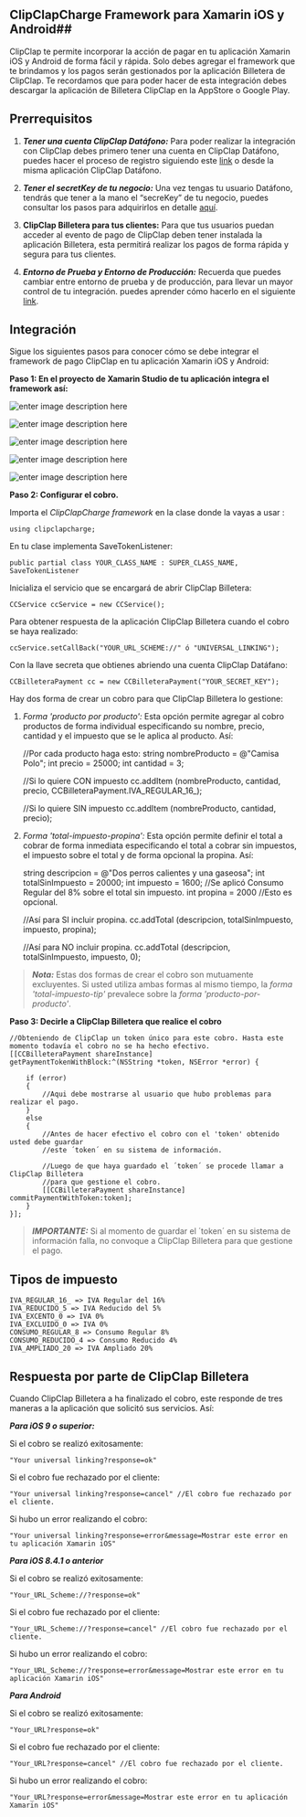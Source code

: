 
## ClipClapCharge Framework  para Xamarin iOS y Android##

ClipClap te permite incorporar la acción de pagar en tu aplicación Xamarin iOS y Android de forma fácil y rápida. Solo debes agregar el framework que te brindamos y los pagos serán gestionados por la aplicación Billetera de ClipClap.
Te recordamos que para poder hacer de esta integración debes descargar la aplicación de Billetera ClipClap en la AppStore o Google Play.

## Prerrequisitos ##

 1. ***Tener una cuenta ClipClap Datáfono:***
Para poder realizar la integración con ClipClap debes primero tener una cuenta en ClipClap Datáfono, puedes hacer el proceso de registro siguiendo este [link](https://clipclap.co/) o desde la misma aplicación ClipClap Datáfono.

 2. ***Tener el secretKey de tu negocio:***
Una vez tengas tu usuario Datáfono, tendrás que tener a la mano el “secreKey” de tu negocio, puedes consultar los pasos para adquirirlos en detalle [aquí](https://clipclap.co/).

 3. **ClipClap Billetera para tus clientes:**
Para que tus usuarios puedan acceder al evento de pago de ClipClap deben tener instalada la aplicación Billetera, esta permitirá realizar los pagos de forma rápida y segura para tus clientes.

 4. ***Entorno de Prueba y Entorno de Producción:***
Recuerda que puedes cambiar entre entorno de prueba y de producción, para llevar un mayor control de tu integración. puedes aprender cómo hacerlo en el siguiente [link](https://clipclap.co/).


## Integración ##

Sigue los siguientes pasos para conocer cómo se debe integrar el framework de pago ClipClap en tu aplicación Xamarin iOS y Android:

**Paso 1: En el proyecto de Xamarin Studio de tu aplicación integra el framework así:**

![enter image description here](http://www.clipclap.co/docs/tutorials/xamarin/img/1.png)

![enter image description here](http://www.clipclap.co/docs/tutorials/xamarin/img/2.png)

![enter image description here](http://www.clipclap.co/docs/tutorials/xamarin/img/3.png)

![enter image description here](http://www.clipclap.co/docs/tutorials/xamarin/img/4.png)

![enter image description here](http://www.clipclap.co/docs/tutorials/xamarin/img/5.png)


**Paso 2: Configurar el cobro.**

Importa el *ClipClapCharge framework* en la clase donde la vayas a usar :

    using clipclapcharge;
    
En tu clase implementa SaveTokenListener:

    public partial class YOUR_CLASS_NAME : SUPER_CLASS_NAME, SaveTokenListener

Inicializa el servicio que se encargará de abrir ClipClap Billetera:

    CCService ccService = new CCService();
    
Para obtener respuesta de la aplicación ClipClap Billetera cuando el cobro se haya realizado:
    
    ccService.setCallBack("YOUR_URL_SCHEME://" ó "UNIVERSAL_LINKING");    

Con la llave secreta que obtienes abriendo una cuenta ClipClap Datáfano:

    CCBilleteraPayment cc = new CCBilleteraPayment("YOUR_SECRET_KEY");

Hay dos forma de crear un cobro para que ClipClap Billetera lo gestione:

 1) *Forma 'producto por producto':* Esta opción permite agregar al cobro productos de forma individual especificando su nombre, precio, cantidad y el impuesto que se le aplica al producto. Así: 
    
    //Por cada producto haga esto:
    string nombreProducto = @"Camisa Polo";
    int precio = 25000;
    int cantidad = 3;
    
    //Si lo quiere CON impuesto
    cc.addItem (nombreProducto, cantidad, precio, CCBilleteraPayment.IVA_REGULAR_16_);
    
    //Si lo quiere SIN impuesto
    cc.addItem (nombreProducto, cantidad, precio);


2) *Forma 'total-impuesto-propina':* Esta opción permite definir el total a cobrar de forma inmediata especificando el total a cobrar sin impuestos, el impuesto sobre el total y de forma opcional la propina. Así:

    string descripcion = @"Dos perros calientes y una gaseosa";
    int totalSinImpuesto = 20000;
    int impuesto = 1600; //Se aplicó Consumo Regular del 8% sobre el total sin impuesto.
    int propina = 2000   //Esto es opcional.
    
    //Así para SI incluir propina.
    cc.addTotal (descripcion, totalSinImpuesto, impuesto, propina);
	    
    //Así para NO incluir propina.
    cc.addTotal (descripcion, totalSinImpuesto, impuesto, 0);                                        

> ***Nota:*** Estas dos formas de crear el cobro son mutuamente excluyentes. Si usted utiliza ambas formas al mismo tiempo, la *forma 'total-impuesto-tip'* prevalece sobre la *forma 'producto-por-producto'*.

**Paso 3: Decirle a ClipClap Billetera que realice el cobro**

    //Obteniendo de ClipClap un token único para este cobro. Hasta este momento todavía el cobro no se ha hecho efectivo.
    [[CCBilleteraPayment shareInstance] getPaymentTokenWithBlock:^(NSString *token, NSError *error) {
        
        if (error)
        {
            //Aqui debe mostrarse al usuario que hubo problemas para realizar el pago.
        }
        else
        {
            //Antes de hacer efectivo el cobro con el 'token' obtenido usted debe guardar
            //este ´token´ en su sistema de información.
            
            //Luego de que haya guardado el ´token´ se procede llamar a ClipClap Billetera
            //para que gestione el cobro.
            [[CCBilleteraPayment shareInstance] commitPaymentWithToken:token];
        }
    }];

> ***IMPORTANTE:*** Si al momento de guardar el ´token´ en su sistema de información falla, no convoque a ClipClap Billetera para que gestione el pago.


## Tipos de impuesto ##

    IVA_REGULAR_16_ => IVA Regular del 16%
    IVA_REDUCIDO_5 => IVA Reducido del 5%
    IVA_EXCENTO_0 => IVA 0%
    IVA_EXCLUIDO_0 => IVA 0%
    CONSUMO_REGULAR_8 => Consumo Regular 8%
    CONSUMO_REDUCIDO_4 => Consumo Reducido 4%
    IVA_AMPLIADO_20 => IVA Ampliado 20%

## Respuesta por parte de ClipClap Billetera ##

Cuando ClipClap Billetera a ha finalizado el cobro, este responde de tres maneras a la aplicación que solicitó sus servicios. Así:

***Para iOS 9 o superior:***

Si el cobro se realizó exitosamente:

    "Your universal linking?response=ok"

Si el cobro fue rechazado por el cliente:
  
    "Your universal linking?response=cancel" //El cobro fue rechazado por el cliente.

Si hubo un error realizando el cobro:

    "Your universal linking?response=error&message=Mostrar este error en tu aplicación Xamarin iOS"

***Para iOS 8.4.1 o anterior***

Si el cobro se realizó exitosamente:

    "Your_URL_Scheme://?response=ok"

Si el cobro fue rechazado por el cliente:
  
    "Your_URL_Scheme://?response=cancel" //El cobro fue rechazado por el cliente.

Si hubo un error realizando el cobro:

    "Your_URL_Scheme://?response=error&message=Mostrar este error en tu aplicación Xamarin iOS"
    
***Para Android***

Si el cobro se realizó exitosamente:

    "Your_URL?response=ok"

Si el cobro fue rechazado por el cliente:
  
    "Your_URL?response=cancel" //El cobro fue rechazado por el cliente.

Si hubo un error realizando el cobro:

    "Your_URL?response=error&message=Mostrar este error en tu aplicación Xamarin iOS"





